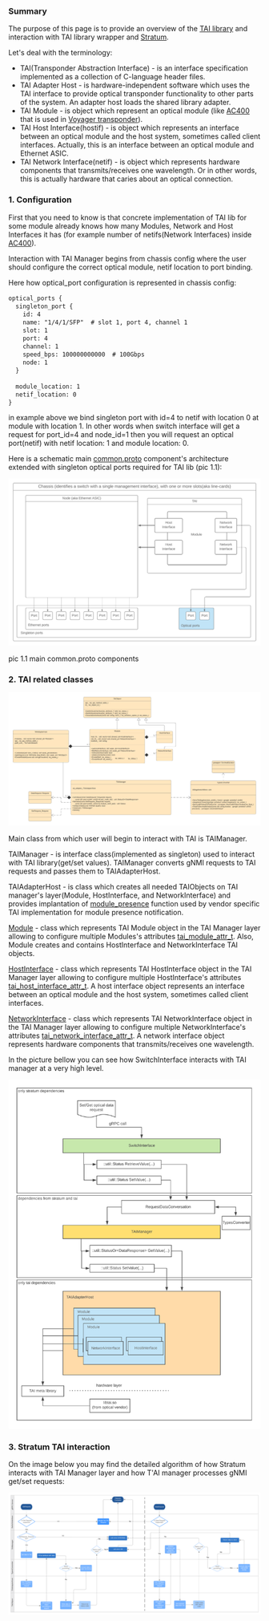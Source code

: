 ### Summary

The purpose of this page is to provide an overview of the [TAI library](https://github.com/Telecominfraproject/oopt-tai) and interaction with TAI library wrapper and [Stratum](https://github.com/stratum/stratum).

Let's deal with the terminology:

*   TAI(Transponder Abstraction Interface) - is an interface specification implemented as a collection of C-language header files.
*   TAI Adapter Host - is hardware-independent software which uses the TAI interface to provide optical transponder functionality to other parts of the system. An adapter host loads the shared library adapter.
*   TAI Module - is object which represent an optical module (like [AC400](https://acacia-inc.com/product/ac400-flex/) that is used in [Voyager transponder](https://engineering.fb.com/connectivity/an-open-approach-for-switching-routing-and-transport/)).
*   TAI Host Interface(hostif) - is object which represents an interface between an optical module and the host system, sometimes called client interfaces. Actually, this is an interface between an optical module and Ethernet ASIC.
*   TAI Network Interface(netif) - is object which represents hardware components that transmits/receives one wavelength. Or in other words, this is actually hardware that caries about an optical connection.

### 1\. Configuration

First that you need to know is that concrete implementation of TAI lib for some module already knows how many Modules, Network and Host Interfaces it has (for example number of netifs(Network Interfaces) inside [AC400](https://github.com/Telecominfraproject/oopt-tai-implementations/blob/master/tai_ac400/inc/voyager.h#L22)).

Interaction with TAI Manager begins from chassis config where the user should configure the correct optical module, netif location to port binding.

Here how optical_port configuration is represented in chassis config:

```
optical_ports {
  singleton_port {
    id: 4
    name: "1/4/1/SFP"  # slot 1, port 4, channel 1
    slot: 1
    port: 4
    channel: 1
    speed_bps: 100000000000  # 100Gbps
    node: 1
  }

  module_location: 1
  netif_location: 0
}
```

in example above we bind singleton port with id=4 to netif with location 0 at module with location 1\. In other words when switch interface will get a request for port_id=4 and node_id=1 then you will request an optical port(netif) with netif location: 1 and module location: 0.

Here is a schematic main [common.proto](https://github.com/stratum/stratum/blob/master/stratum/hal/lib/common/common.proto#L292) component's architecture extended with singleton optical ports required for TAI lib (pic 1.1):

![](img/tai_module_location.png)

pic 1.1 main common.proto components

### 2\. TAI related classes

![](img/class_diagrams.png)

Main class from which user will begin to interact with TAI is TAIManager.

TAIManager - is interface class(implemented as singleton) used to interact with TAI library(get/set values). TAIManager converts gNMI requests to TAI requests and passes them to TAIAdapterHost.

TAIAdapterHost - is class which creates all needed TAIObjects on TAI manager's layer(Module, HostInterface, and NetworkInterface) and provides implantation of [module_presence](https://github.com/Telecominfraproject/oopt-tai/blob/master/inc/tai.h#L90) function used by vendor specific TAI implementation for module presence notification.

[Module](https://github.com/Telecominfraproject/oopt-tai#module-objects) - class which represents TAI Module object in the TAI Manager layer allowing to configure multiple Modules's attributes [tai_module_attr_t](https://github.com/Telecominfraproject/oopt-tai/blob/master/inc/taimodule.h#L88). Also, Module creates and contains HostInterface and NetworkInterface TAI objects.

[HostInterface](https://github.com/Telecominfraproject/oopt-tai#host-interface-objects) - class which represents TAI HostInterface object in the TAI Manager layer allowing to configure multiple HostInterface's attributes [tai_host_interface_attr_t](https://github.com/Telecominfraproject/oopt-tai/blob/master/inc/taihostif.h#L85). A host interface object represents an interface between an optical module and the host system, sometimes called client interfaces.

[NetworkInterface](https://github.com/Telecominfraproject/oopt-tai#network-interface-objects) - class which represents TAI NetworkInterface object in the TAI Manager layer allowing to configure multiple NetworkInterface's attributes [tai_network_interface_attr_t](https://github.com/Telecominfraproject/oopt-tai/blob/master/inc/tainetworkif.h#L162). A network interface object represents hardware components that transmits/receives one wavelength.

In the picture bellow you can see how SwitchInterface interacts with TAI manager at a very high level.

![](img/tai_stratum_high_level_interaction.png)

### 3\. Stratum TAI interaction

On the image below you may find the detailed algorithm of how Stratum interacts with TAI Manager layer and how T'AI manager processes gNMI get/set requests:

![](img/tai_stratum_low_level_interaction.png)